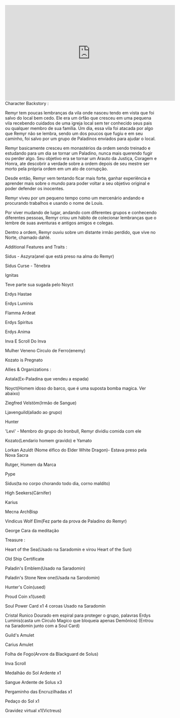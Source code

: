 <iframe width="560" height="315" src="https://www.youtube.com/embed/dQw4w9WgXcQ?si=BZirtwcKDrPjBUrf" title="YouTube video player" frameborder="0" allow="accelerometer; autoplay; clipboard-write; encrypted-media; gyroscope; picture-in-picture; web-share" referrerpolicy="strict-origin-when-cross-origin" allowfullscreen></iframe>
Character Backstory :

Remyr tem poucas lembranças da vila onde nasceu tendo em vista que foi salvo do local bem cedo. Ele era um órfão que cresceu em uma pequena vila recebendo cuidados de uma igreja local sem ter conhecido seus pais ou qualquer membro de sua família. Um dia, essa vila foi atacada por algo que Remyr não se lembra, sendo um dos poucos que fugiu e em seu caminho, foi salvo por um grupo de Paladinos enviados para ajudar o local.

Remyr basicamente cresceu em monastérios da ordem sendo treinado e estudando para um dia se tornar um Paladino, nunca mais querendo fugir ou perder algo. Seu objetivo era se tornar um Arauto da Justiça, Coragem e Honra, ate descobrir a verdade sobre a ordem depois de seu mestre ser morto pela própria ordem em um ato de corrupção.

Desde então, Remyr vem tentando ficar mais forte, ganhar experiência e aprender mais sobre o mundo para poder voltar a seu objetivo original e poder defender os inocentes.

Remyr viveu por um pequeno tempo como um mercenário andando e procurando trabalhos e usando o nome de Louis.

Por viver mudando de lugar, andando com diferentes grupos e conhecendo diferentes pessoas, Remyr criou um hábito de colecionar lembranças que o lembre de suas aventuras e antigos amigos e colegas.

Dentro a ordem, Remyr ouviu sobre um distante irmão perdido, que vive no Norte, chamado dahlé.

Additional Features and Traits :

Sidus - Aszyra(anel que está preso na alma do Remyr)

Sidus Curse - Ténebra

Ignitas

Teve parte sua sugada pelo Noyct

Erdys Hastae

Erdys Luminis

Flamma Ardeat

Erdys Spiritus

Erdys Anima

Inva E Scroll Do Inva

Mulher Veneno Circulo de Ferro(enemy)

Kozato is Pregnato

Allies & Organizations :

Astala(Ex-Paladina que vendeu a espada)

Noyct(Homem idoso do barco, que é uma suposta bomba magica. Ver abaixo)

Ziegfred Velstöm(Irmão de Sangue)

Ljavenguild(aliado ao grupo)

Hunter

'Levi' - Membro do grupo do Ironbull, Remyr dividiu comida com ele

Kozato(Lendario homem gravido) e Yamato

Lorkan Azuldt (Nome élfico do Elder White Dragon)- Estava preso pela Nova Sacra

Rutger, Homem da Marca

Pype

Sidus(ta no corpo chorando todo dia, corno maldito)

High Seekers(Cárnifer)

Karius

Mecna ArchBisp

Vindicus Wolf Elm(Fez parte da prova de Paladino do Remyr)

George Cara da meditação



Treasure :

Heart of the Sea(Usado na Saradomin e virou Heart of the Sun)

Old Ship Certificate

Paladin's Emblem(Usado na Saradomin)

Paladin's Stone New one(Usada na Sarodomin)

Hunter's Coin(used)

Proud Coin x1(used)

Soul Power Card x1 4 coroas Usado na Saradomin

Cristal Runico Dourado em espiral para proteger o grupo, palavras Erdys Luminis(casta um Circulo Magico que bloqueia apenas Demônios) (Entrou na Saradomin junto com a Soul Card)

Guild's Amulet

Carius Amulet

Folha de Fogo(Arvore da Blackguard de Solus)

Inva Scroll

Medalhão do Sol Ardente x1

Sangue Ardente de Solus x3

Pergaminho das Encruzilhadas x1

Pedaço do Sol x1

Gravidez virtual x1(Victreus)
